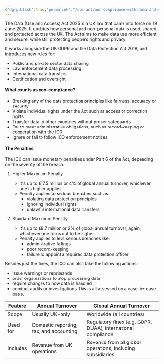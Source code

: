 ```yaml
---
{"dg-publish":true,"permalink":"/dua-act/non-compliance-with-duaa-and-consequences/","title":["Non-Compliance with DUAA and Consequences"]}
---
```


The Data (Use and Access) Act 2025 is a UK law that came into force on 19 June 2025. It updates how personal and non-personal data is used, shared, and protected across the UK. The Act aims to make data use more efficient and secure, while still protecting people’s rights and privacy.

It works alongside the UK GDPR and the Data Protection Act 2018, and introduces new rules for:

- Public and private sector data sharing
- Law enforcement data processing
- International data transfers
- Certification and oversight

#### What counts as non-compliance?

- Breaking any of the data protection principles like fairness, accuracy or security
- Violate individual rights under the Act such as access or correction rights
- Transfer data to other countries without proper safeguards
- Fail to meet administrative obligations, such as record-keeping or cooperation with the ICO
- Ignore or fail to follow ICO enforcement notices

#### The Penalties
The ICO can issue monetary penalties under Part 6 of the Act, depending on the severity of the breach.

1. Higher Maximum Penalty
	- It's up to £17.5 million or 4% of global annual turnover, whichever one is higher applies
	- Penalty applies to serious breaches such as:
		- violating data protection principles
		- ignoring individual rights
		- unlawful international data transfers

2. Standard Maximum Penalty
	- It's up to £8.7 million or 2% of global annual turnover, again, whichever one turns out to be higher.
	- Penalty applies to less serious breaches like:
		- administrative failings
		- poor record-keeping
		- failure to appoint a required data protection officer

Besides just the fines, the ICO can also take the following actions:
- issue warnings or reprimands
- order organisations to stop processing data
- require changes to how data is handled
- conduct audits or investigations
This is all assessed on a case-by-case basis.

|Feature|Annual Turnover|Global Annual Turnover|
|---|---|---|
|Scope|Usually UK-only|Worldwide (all countries)|
|Used for|Domestic reporting, tax, and accounting|Regulatory fines (e.g. GDPR, DUAA), international compliance|
|Includes|Revenue from UK operations|Revenue from all global operations, including subsidiaries|